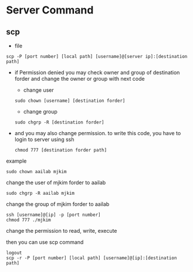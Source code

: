 # Server Command

## scp

* file

~~~
scp -P [port number] [local path] [username]@[server ip]:[destination path]
~~~

* if Permission denied you may check owner and group of destination forder
  and change the owner or group with next code

  * change user 
  ~~~
  sudo chown [username] [destination forder]
  ~~~

  * change group
  ~~~
  sudo chgrp -R [destination forder]
  ~~~

* and you may also change permission. to write this code, you have to login to server using ssh 
  ~~~
  chmod 777 [destination forder path]
  ~~~

example
~~~
sudo chown aailab mjkim
~~~
change the user of mjkim forder to aailab

~~~
sudo chgrp -R aailab mjkim
~~~
change the group of mjkim forder to aailab

~~~
ssh [username]@[ip] -p [port number]
chmod 777 ./mjkim
~~~
change the permission to read, write, execute

then you can use scp command
~~~
logout
scp -r -P [port number] [local path] [username]@[ip]:[destination path]
~~~
